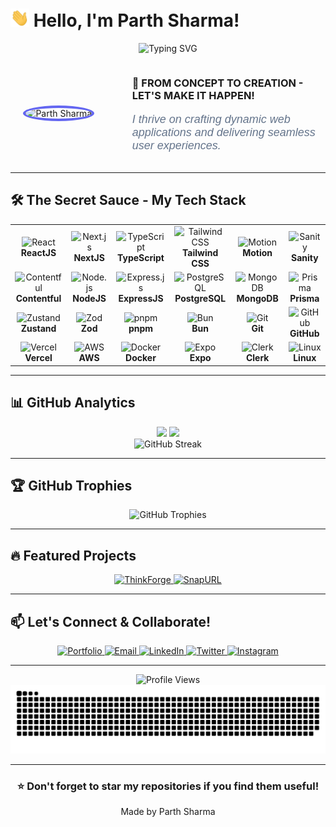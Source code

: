 # <img src="https://raw.githubusercontent.com/ABSphreak/ABSphreak/master/gifs/Hi.gif" width="30"> Hello, I'm Parth Sharma!

<p align="center">
    <img src="https://readme-typing-svg.herokuapp.com?font=Outfit&weight=700&size=35&duration=3000&pause=1000&color=6366F1&center=true&vCenter=true&random=false&width=600&height=80&lines=Full-Stack+Developer;Software+Engineer;Problem+Solver;Always+Learning!" alt="Typing SVG" />
</p>

<div align="center" style="display: flex; align-items: center; justify-content: center; gap: 40px;">
  <div style="flex: 1;">
    <img src="https://parthsharma-portfolio.vercel.app/images/links.jpg" alt="Parth Sharma" width="250" style="border-radius: 50%; border: 4px solid #6366F1;">
  </div>
  <div style="flex: 2; text-align: left;">
    <h3>🚀 FROM CONCEPT TO CREATION - LET'S MAKE IT HAPPEN!</h3>
    <p style="font-family: 'Outfit', sans-serif; font-size: 18px; color: #64748b;">
      <em>I thrive on crafting dynamic web applications and delivering seamless user experiences.</em>
    </p>
  </div>
</div>

---

## 🛠️ **The Secret Sauce** - My Tech Stack

<div align="center">
  <table>
    <tr>
      <td align="center" width="140">
        <img src="https://cdn.simpleicons.org/react" width="60" height="60" alt="React"/>
        <br><strong>ReactJS</strong>
      </td>
      <td align="center" width="140">
        <img src="https://cdn.simpleicons.org/nextdotjs/white" width="60" height="60" alt="Next.js"/>
        <br><strong>NextJS</strong>
      </td>
      <td align="center" width="140">
        <img src="https://cdn.simpleicons.org/typescript" width="60" height="60" alt="TypeScript"/>
        <br><strong>TypeScript</strong>
      </td>
      <td align="center" width="140">
        <img src="https://cdn.simpleicons.org/tailwindcss" width="60" height="60" alt="Tailwind CSS"/>
        <br><strong>Tailwind CSS</strong>
      </td>
      <td align="center" width="140">
        <img src="https://cdn.simpleicons.org/framer" width="60" height="60" alt="Motion"/>
        <br><strong>Motion</strong>
      </td>
      <td align="center" width="140">
        <img src="https://cdn.simpleicons.org/sanity" width="60" height="60" alt="Sanity"/>
        <br><strong>Sanity</strong>
      </td>
    </tr>
    <tr>
      <td align="center" width="140">
        <img src="https://cdn.simpleicons.org/contentful" width="60" height="60" alt="Contentful"/>
        <br><strong>Contentful</strong>
      </td>
      <td align="center" width="140">
        <img src="https://cdn.simpleicons.org/nodedotjs/darkgreen" width="60" height="60" alt="Node.js"/>
        <br><strong>NodeJS</strong>
      </td>
      <td align="center" width="140">
        <img src="https://cdn.simpleicons.org/express/white" width="60" height="60" alt="Express.js"/>
        <br><strong>ExpressJS</strong>
      </td>
      <td align="center" width="140">
        <img src="https://cdn.simpleicons.org/postgresql/sky" width="60" height="60" alt="PostgreSQL"/>
        <br><strong>PostgreSQL</strong>
      </td>
      <td align="center" width="140">
        <img src="https://cdn.simpleicons.org/mongodb/darkgreen" width="60" height="60" alt="MongoDB"/>
        <br><strong>MongoDB</strong>
      </td>
      <td align="center" width="140">
        <img src="https://cdn.simpleicons.org/prisma/blue" width="60" height="60" alt="Prisma"/>
        <br><strong>Prisma</strong>
      </td>
    </tr>
    <tr>
      <td align="center" width="140">
        <img src="https://cdn.simpleicons.org/redux/pink" width="60" height="60" alt="Zustand"/>
        <br><strong>Zustand</strong>
      </td>
      <td align="center" width="140">
        <img src="https://cdn.simpleicons.org/zod" width="60" height="60" alt="Zod"/>
        <br><strong>Zod</strong>
      </td>
      <td align="center" width="140">
        <img src="https://cdn.simpleicons.org/pnpm" width="60" height="60" alt="pnpm"/>
        <br><strong>pnpm</strong>
      </td>
      <td align="center" width="140">
        <img src="https://cdn.simpleicons.org/bun/white" width="60" height="60" alt="Bun"/>
        <br><strong>Bun</strong>
      </td>
      <td align="center" width="140">
        <img src="https://cdn.simpleicons.org/git" width="60" height="60" alt="Git"/>
        <br><strong>Git</strong>
      </td>
      <td align="center" width="140">
        <img src="https://cdn.simpleicons.org/github/white" width="60" height="60" alt="GitHub"/>
        <br><strong>GitHub</strong>
      </td>
    </tr>
    <tr>
      <td align="center" width="140">
        <img src="https://cdn.simpleicons.org/vercel/white" width="60" height="60" alt="Vercel"/>
        <br><strong>Vercel</strong>
      </td>
      <td align="center" width="140">
        <img src="https://cdn.simpleicons.org/amazonwebservices/gray" width="60" height="60" alt="AWS"/>
        <br><strong>AWS</strong>
      </td>
      <td align="center" width="140">
        <img src="https://cdn.simpleicons.org/docker" width="60" height="60" alt="Docker"/>
        <br><strong>Docker</strong>
      </td>
      <td align="center" width="140">
        <img src="https://cdn.simpleicons.org/expo/gray" width="60" height="60" alt="Expo"/>
        <br><strong>Expo</strong>
      </td>
      <td align="center" width="140">
        <img src="https://cdn.simpleicons.org/clerk" width="60" height="60" alt="Clerk"/>
        <br><strong>Clerk</strong>
      </td>
      <td align="center" width="140">
        <img src="https://cdn.simpleicons.org/linux" width="60" height="60" alt="Linux"/>
        <br><strong>Linux</strong>
      </td>
    </tr>
  </table>
</div>

---

## 📊 **GitHub Analytics**

<div align="center">
  <img height="180em" src="https://github-readme-stats.vercel.app/api?username=ksparth12&show_icons=true&theme=tokyonight&include_all_commits=true&count_private=true&hide_border=true&bg_color=0D1117&title_color=6366F1&text_color=E2E8F0&icon_color=6366F1"/>
  <img height="180em" src="https://github-readme-stats.vercel.app/api/top-langs/?username=ksparth12&layout=compact&langs_count=8&theme=tokyonight&hide_border=true&bg_color=0D1117&title_color=6366F1&text_color=E2E8F0"/>
</div>

<div align="center">
  <img src="https://github-readme-streak-stats.herokuapp.com/?user=ksparth12&theme=tokyonight&hide_border=true&background=0D1117&stroke=6366F1&ring=6366F1&fire=FF6B6B&currStreakLabel=E2E8F0&currStreakNum=E2E8F0&sideNums=E2E8F0&sideLabels=E2E8F0&dates=64748B" alt="GitHub Streak" />
</div>

---

## 🏆 **GitHub Trophies**

<div align="center">
  <img src="https://github-profile-trophy.vercel.app/?username=ksparth12&theme=discord&no-frame=true&no-bg=true&margin-w=10&column=7" alt="GitHub Trophies" />
</div>

---

## 🔥 **Featured Projects**

<div align="center">
  <a href="https://github.com/ksparth12/thinkforge">
    <img src="https://github-readme-stats.vercel.app/api/pin/?username=ksparth12&repo=thinkforge&theme=tokyonight&hide_border=true&bg_color=0D1117&title_color=6366F1&text_color=E2E8F0&icon_color=6366F1" alt="ThinkForge" />
  </a>
  <a href="https://github.com/ksparth12/snapurl">
    <img src="https://github-readme-stats.vercel.app/api/pin/?username=ksparth12&repo=snapurl&theme=tokyonight&hide_border=true&bg_color=0D1117&title_color=6366F1&text_color=E2E8F0&icon_color=6366F1" alt="SnapURL" />
  </a>
</div>

---

## 📫 **Let's Connect & Collaborate!**

<div align="center">
  <a href="https://parthsharma-portfolio.vercel.app" target="_blank">
    <img src="https://img.shields.io/badge/Portfolio-6366F1?style=for-the-badge&logo=googlechrome&logoColor=white" alt="Portfolio" />
  </a>
  <a href="mailto:ksparth12@gmail.com" target="_blank">
    <img src="https://img.shields.io/badge/Email-EA4335?style=for-the-badge&logo=gmail&logoColor=white" alt="Email" />
  </a>
  <a href="https://linkedin.com/in/ksparth128" target="_blank">
    <img src="https://img.shields.io/badge/LinkedIn-0A66C2?style=for-the-badge&logo=linkedin&logoColor=white" alt="LinkedIn" />
  </a>
  <a href="https://twitter.com/ks_parth" target="_blank">
    <img src="https://img.shields.io/badge/Twitter-1DA1F2?style=for-the-badge&logo=twitter&logoColor=white" alt="Twitter" />
  </a>
  <a href="https://instagram.com/ksparth12" target="_blank">
    <img src="https://img.shields.io/badge/Instagram-E4405F?style=for-the-badge&logo=instagram&logoColor=white" alt="Instagram" />
  </a>
</div>

---

<div align="center">
  <img src="https://komarev.com/ghpvc/?username=ParshSharma&style=for-the-badge&color=6366f1&label=Profile+Views" alt="Profile Views" />
</div>

<div align="center">
  <img src="https://raw.githubusercontent.com/Platane/snk/output/github-contribution-grid-snake-dark.svg" alt="Snake animation" />
</div>

---

<div align="center">
  <h3>⭐ Don't forget to star my repositories if you find them useful!</h3>
  <p>Made by Parth Sharma</p>
</div>
